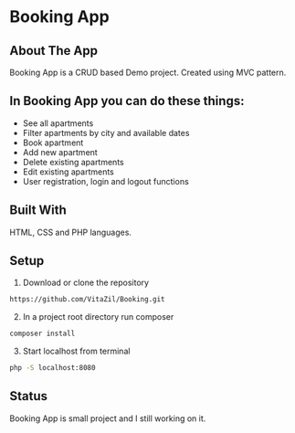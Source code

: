 ﻿# Booking App

## About The App
Booking App is a CRUD based Demo project. Created using MVC pattern.


## In Booking App you can do these things:

- See all apartments
- Filter apartments by city and available dates
- Book apartment
- Add new apartment
- Delete existing apartments
- Edit existing apartments
- User registration, login and logout functions


## Built With

HTML, CSS and PHP languages.


## Setup

1. Download or clone the repository
```sh
https://github.com/VitaZil/Booking.git
```
2. In a project root directory run composer
```sh
composer install
```
3. Start localhost from terminal 
```sh
php -S localhost:8080
```

## Status
Booking App is small project and I still working on it.
